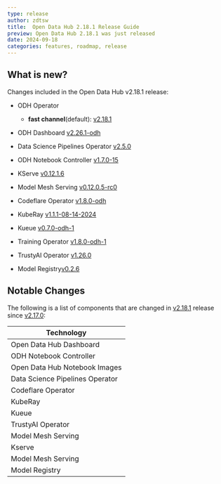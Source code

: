 ```yaml
---
type: release
author: zdtsw
title:  Open Data Hub 2.18.1 Release Guide
preview: Open Data Hub 2.18.1 was just released
date: 2024-09-18
categories: features, roadmap, release
---
```


What is new?
------
Changes included in the Open Data Hub v2.18.1 release:

* ODH Operator

  * **fast channel**(default): [v2.18.1](https://github.com/opendatahub-io/opendatahub-operator/releases/tag/v2.18.1)
* ODH Dashboard [v2.26.1-odh](https://github.com/opendatahub-io/odh-dashboard/releases/tag/v2.26.1-odh)
* Data Science Pipelines Operator [v2.5.0](https://github.com/opendatahub-io/data-science-pipelines-operator/releases/tag/v2.5.0)
* ODH Notebook Controller [v1.7.0-15](https://github.com/opendatahub-io/kubeflow/releases/tag/v1.7.0-15)
* KServe [v0.12.1.6](https://github.com/opendatahub-io/kserve/releases/tag/v0.12.1.6)
* Model Mesh Serving [v0.12.0.5-rc0](https://github.com/opendatahub-io/modelmesh-serving/releases/tag/v0.12.0.5-rc0)
* Codeflare Operator [v1.8.0-odh](https://github.com/opendatahub-io/codeflare-operator/releases/tag/v1.8.0-odh)
* KubeRay [v1.1.1-08-14-2024](https://github.com/opendatahub-io/kuberay/releases/tag/v1.1.1-08-14-2024)
* Kueue [v0.7.0-odh-1](https://github.com/opendatahub-io/kueue/releases/tag/v0.7.0-odh-1)
* Training Operator [v1.8.0-odh-1](https://github.com/opendatahub-io/training-operator/releases/tag/v1.8.0-odh-1)
* TrustyAI Operator [v1.26.0](https://github.com/trustyai-explainability/trustyai-service-operator/releases/tag/v1.26.0)
* Model Registry[v0.2.6](https://github.com/opendatahub-io/model-registry-operator/releases/tag/v0.2.6)

Notable Changes
------

The following is a list of components that are changed in [v2.18.1](https://github.com/opendatahub-io/opendatahub-operator/releases/tag/v2.18.1) release since [v2.17.0](https://github.com/opendatahub-io/opendatahub-operator/releases/tag/v2.17.0):

| Technology     |
| -------------- |
| Open Data Hub Dashboard|
| ODH Notebook Controller |
| Open Data Hub Notebook Images |
| Data Science Pipelines Operator|
| Codeflare Operator|
| KubeRay|
| Kueue |
| TrustyAI Operator|
| Model Mesh Serving|
| Kserve|
| Model Mesh Serving |
| Model Registry|

